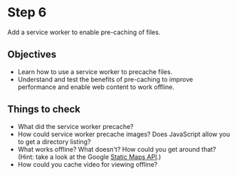# Step 6

Add a service worker to enable pre-caching of files.


## Objectives

* Learn how to use a service worker to precache files.
* Understand and test the benefits of pre-caching to improve performance and enable web content to work offline.


## Things to check

* What did the service worker precache?
* How could service worker precache images? Does JavaScript allow you to get a directory listing?
* What works offline? What doesn't? How could you get around that? (Hint: take a look at the Google [Static Maps API](https://developers.google.com/maps/documentation/static-maps/).)
* How could you cache video for viewing offline?
